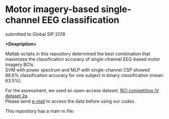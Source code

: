 # Motor imagery-based single-channel EEG classification
submitted to Global SIP 2018

__\<Despription\>__<br />

Matlab scripts in this repository determined the best combination that maximizes the classification accuracy of single-channel EEG-based motor imagery BCIs.<br />
SVM with power spectrum and MLP with single-channel CSP showed 86.6% classification accuracy for one subject in binary classification (mean: 63.5%).<br />  

For the assessment, we used an open-access dataset, <a href="http://www.bbci.de/competition/iv/#datasets" target="_blank">BCI competition IV dataset 2a</a>.<br />
Please send <a href="http://www.bbci.de/competition/iv/#download" target="_blank">e-mail</a> to access the data before using our codes.

This repository has a main m.file:<br />
